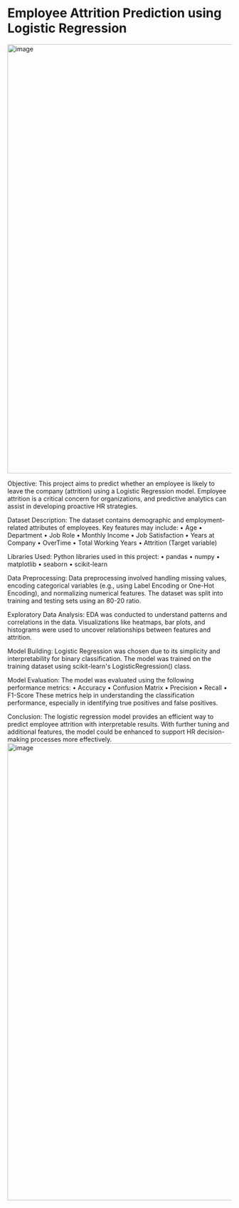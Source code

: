 # Employee Attrition Prediction using Logistic Regression
<img width="1062" height="963" alt="image" src="https://github.com/user-attachments/assets/9878c5c4-d35a-4754-b494-7c6613bad70b" />


Objective:
This project aims to predict whether an employee is likely to leave the company (attrition) using a Logistic Regression model. Employee attrition is a critical concern for organizations, and predictive analytics can assist in developing proactive HR strategies.

Dataset Description:
The dataset contains demographic and employment-related attributes of employees.
Key features may include:
•	Age
•	Department
•	Job Role
•	Monthly Income
•	Job Satisfaction
•	Years at Company
•	OverTime
•	Total Working Years
•	Attrition (Target variable)

Libraries Used:
Python libraries used in this project:
•	pandas
•	numpy
•	matplotlib
•	seaborn
•	scikit-learn

Data Preprocessing:
Data preprocessing involved handling missing values, encoding categorical variables (e.g., using Label Encoding or One-Hot Encoding), and normalizing numerical features. The dataset was split into training and testing sets using an 80-20 ratio.

Exploratory Data Analysis:
EDA was conducted to understand patterns and correlations in the data.
Visualizations like heatmaps, bar plots, and histograms were used to uncover relationships between features and attrition.

Model Building:
Logistic Regression was chosen due to its simplicity and interpretability for binary classification. The model was trained on the training dataset using scikit-learn's LogisticRegression() class.

Model Evaluation:
The model was evaluated using the following performance metrics:
•	Accuracy
•	Confusion Matrix
•	Precision
•	Recall
•	F1-Score
These metrics help in understanding the classification performance, especially in identifying true positives and false positives.

Conclusion:
The logistic regression model provides an efficient way to predict employee attrition with interpretable results. With further tuning and additional features, the model could be enhanced to support HR decision-making processes more effectively.
<img width="1056" height="1026" alt="image" src="https://github.com/user-attachments/assets/d1b13b03-940d-42f0-b846-f4794540cc52" />

